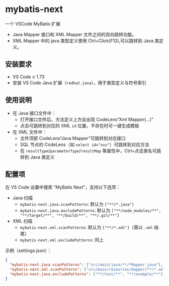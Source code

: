 # mybatis-next

一个 VSCode MyBatis 扩展

- Java Mapper 接口和 XML Mapper 文件之间的双向跳转功能。
- XML Mapper 中的 java 类型定义使用 Ctrl+Click(F12),可以跳转到 Java 类定义。

## 安装要求

- VS Code ≥ 1.73
- 安装 VS Code Java 扩展（`redhat.java`），用于类型定义与符号索引

## 使用说明

- 在 Java 接口文件中：
  - 打开接口文件后，方法定义上方会出现 CodeLens“Xml Mapper(...)”
  - 点击可跳转到对应的 XML `id` 位置，不存在时可一键生成模板
- 在 XML 文件中：
  - 文件顶部 CodeLens“Java Mapper”可跳转到对应接口
  - SQL 节点的 CodeLens（如 `select id="xxx"`）可跳转到对应方法
  - 在 `resultType`/`parameterType`/`resultMap` 等属性中，Ctrl+点击类名可跳转到 Java 类定义

## 配置项

在 VS Code 设置中搜索 “MyBatis Next”，支持以下选项：

- Java 扫描
  - `mybatis-next.java.scanPatterns`: 默认为 `["**/*.java"]`
  - `mybatis-next.java.excludePatterns`: 默认为 `["**/node_modules/**", "**/target/**", "**/build/**", "**/.git/**"]`
- XML 扫描
  - `mybatis-next.xml.scanPatterns`: 默认为 `["**/*.xml"]`（需以 `.xml` 结尾）
  - `mybatis-next.xml.excludePatterns`: 同上

示例（settings.json）：

```json
{
  "mybatis-next.java.scanPatterns": ["src/main/java/**/*Mapper.java"],
  "mybatis-next.xml.scanPatterns": ["src/main/resources/mapper/**/*.xml"],
  "mybatis-next.java.excludePatterns": ["**/test/**", "**/example/**"]
}
```
